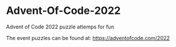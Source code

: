 # Advent-Of-Code-2022
Advent of Code 2022 puzzle attemps for fun 

The event puzzles can be found at:
https://adventofcode.com/2022
